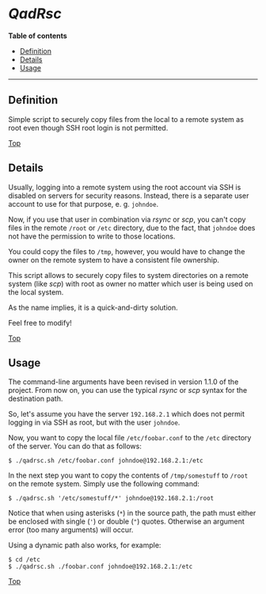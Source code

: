 # *QadRsc*

**Table of contents**
*   [Definition](#definition)
*   [Details](#details)
*   [Usage](#usage)

----

## Definition

Simple script to securely copy files from the local to a remote system as root even though SSH root login is not permitted.

[Top](#)

## Details

Usually, logging into a remote system using the root account via SSH is disabled on servers for security reasons. Instead, there is a separate user account to use for that purpose, e. g. `johndoe`.

Now, if you use that user in combination via *rsync* or *scp*, you can't copy files in the remote `/root` or `/etc` directory, due to the fact, that `johndoe` does not have the permission to write to those locations.

You could copy the files to `/tmp`, however, you would have to change the owner on the remote system to have a consistent file ownership.

This script allows to securely copy files to system directories on a remote system (like *scp*) with root as owner no matter which user is being used on the local system.

As the name implies, it is a quick-and-dirty solution.

Feel free to modify!

[Top](#)

## Usage

The command-line arguments have been revised in version 1.1.0 of the project. From now on, you can use the typical *rsync* or *scp* syntax for the destination path.

So, let's assume you have the server `192.168.2.1` which does not permit logging in via SSH as root, but with the user `johndoe`.

Now, you want to copy the local file `/etc/foobar.conf` to the `/etc` directory of the server. You can do that as follows:

```
$ ./qadrsc.sh /etc/foobar.conf johndoe@192.168.2.1:/etc
```

In the next step you want to copy the contents of `/tmp/somestuff` to `/root` on the remote system. Simply use the following command:

```
$ ./qadrsc.sh '/etc/somestuff/*' johndoe@192.168.2.1:/root
```

Notice that when using asterisks (`*`) in the source path, the path must either be enclosed with single (`'`) or double (`"`) quotes. Otherwise an argument error (too many arguments) will occur.

Using a dynamic path also works, for example:

```
$ cd /etc
$ ./qadrsc.sh ./foobar.conf johndoe@192.168.2.1:/etc
```

[Top](#)

